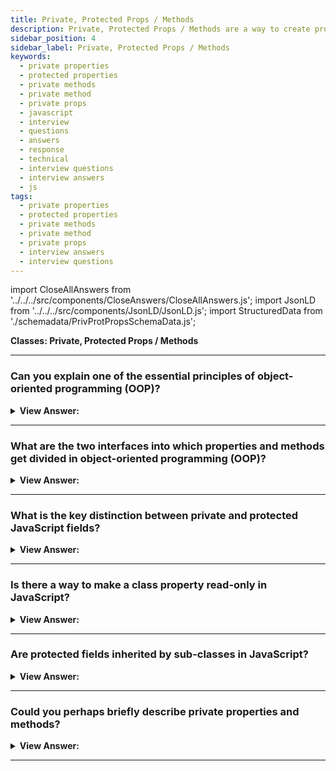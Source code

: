 ```yaml
---
title: Private, Protected Props / Methods
description: Private, Protected Props / Methods are a way to create properties and methods that are only accessible within the class. Frontend Developer Interview Questions
sidebar_position: 4
sidebar_label: Private, Protected Props / Methods
keywords:
  - private properties
  - protected properties
  - private methods
  - private method
  - private props
  - javascript
  - interview
  - questions
  - answers
  - response
  - technical
  - interview questions
  - interview answers
  - js
tags:
  - private properties
  - protected properties
  - private methods
  - private method
  - private props
  - interview answers
  - interview questions
---
```


import CloseAllAnswers from '../../../src/components/CloseAnswers/CloseAllAnswers.js';
import JsonLD from '../../../src/components/JsonLD/JsonLD.js';
import StructuredData from './schemadata/PrivProtPropsSchemaData.js';

<JsonLD data={StructuredData} />

<head>
  <title>Private, Protected Props / Methods | Frontend Interview</title>
</head>

**Classes: Private, Protected Props / Methods**

<CloseAllAnswers />

---

### Can you explain one of the essential principles of object-oriented programming (OOP)?

<details>
  <summary><strong>View Answer:</strong></summary>
  <div>
  <div><strong>Interview Response:</strong> One of the essential principles of object-oriented programming is delimiting (separating) the internal interface from the external one.
</div>
  </div>
</details>

---

### What are the two interfaces into which properties and methods get divided in object-oriented programming (OOP)?

<details>
  <summary><strong>View Answer:</strong></summary>
  <div>
  <div><strong>Interview Response:</strong> In object-oriented programming, properties and methods get split into internal and external interfaces. The internal interface has methods and properties accessible within the class but not outside it, and the external interfaces are properties and methods outside the class but are still accessible.
  </div>
  </div>
</details>

---

### What is the key distinction between private and protected JavaScript fields?

<details>
  <summary><strong>View Answer:</strong></summary>
  <div>
  <div><strong>Interview Response:</strong> The main difference between private and protected fields is that private fields get supported at the language level, and protected fields are not. Protected properties usually get prefixed with an underscore _. That does not get enforced at the language level, but it is a well-known convention among programmers that such properties and methods should not be accessible from the outside. Privates should start with hash symbol #. They are only accessible from inside the class and currently have language-level support (almost a standard). The hash sign (#) is a special sign that the field is private on the language level. We cannot access it from outside or from inheriting classes. We should note that private fields may require a Polyfill to account for older browsers.
</div><br />
  <div><strong className="codeExample">Code Example:</strong><br /><br />

  <div></div>

```js
// Example 1: Protected Fields _
class CoffeeMachine {
  _waterAmount = 0;

  setWaterAmount(value) {
    if (value < 0) value = 0;
    this._waterAmount = value;
  }

  getWaterAmount() {
    return this._waterAmount;
  }
}

new CoffeeMachine().setWaterAmount(100);

//////////////////////////////////////////////////

// Example 2: Private Fields #

class CoffeeMachine {
  #waterAmount = 0;

  get waterAmount() {
    return this.#waterAmount;
  }

  set waterAmount(value) {
    if (value < 0) value = 0;
    this.#waterAmount = value;
  }
}
```

  </div>
  </div>
</details>

---

### Is there a way to make a class property read-only in JavaScript?

<details>
  <summary><strong>View Answer:</strong></summary>
  <div>
  <div><strong>Interview Response:</strong> This implementation is possible by creating a getter and withdrawing the setter from the equation. This approach allows access to the value created at creation time, but we cannot override it after that point.
</div><br />
  <div><strong className="codeExample">Code Example:</strong><br /><br />

  <div></div>

```js
class CoffeeMachine {
  // ...

  constructor(power) {
    this._power = power;
  }

  get power() {
    return this._power;
  }
}

// create the coffee machine
let coffeeMachine = new CoffeeMachine(100);

alert(`Power is: ${coffeeMachine.power}W`); // Power is: 100W

coffeeMachine.power = 25; // Error (no setter)
```

  </div>
  </div>
</details>

---

### Are protected fields inherited by sub-classes in JavaScript?

<details>
  <summary><strong>View Answer:</strong></summary>
  <div>
  <div><strong>Interview Response:</strong> Yes, if we inherit from parent classes, the inheriting class has access to protected fields. The same rules apply in the inheriting class as they do in the parent.
</div>
  </div>
</details>

---

### Could you perhaps briefly describe private properties and methods?

<details>
  <summary><strong>View Answer:</strong></summary>
  <div>
  <div><strong>Interview Response:</strong> Private methods and properties with the private hash # indicator are only accessible within a class. The hash sign # is a special sign that the field is private on the language level, and it is not accessible from the outside or inherited classes. Private and public fields are not incompatible, and it is possible to have both private and public fields simultaneously. Unlike protected ones, private fields get enforced by the JavaScript language.
</div><br />
  <div><strong className="codeExample">Code Example:</strong><br /><br />

  <div></div>

```js
class CoffeeMachine {
  #waterLimit = 200;

  #fixWaterAmount(value) {
    if (value < 0) return 0;
    if (value > this.#waterLimit) return this.#waterLimit;
  }

  setWaterAmount(value) {
    this.#waterLimit = this.#fixWaterAmount(value);
  }
}

let coffeeMachine = new CoffeeMachine();

// cannot access privates from outside of the class
coffeeMachine.#fixWaterAmount(123); // Error
coffeeMachine.#waterLimit = 1000; // Error
```

  </div>
  </div>
</details>

---
